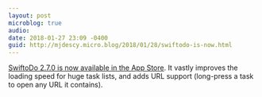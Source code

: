 ```yaml
---
layout: post
microblog: true
audio: 
date: 2018-01-27 23:09 -0400
guid: http://mjdescy.micro.blog/2018/01/28/swiftodo-is-now.html
---
```

[SwiftoDo 2.7.0 is now available in the App Store](https://itunes.apple.com/us/app/swiftodo-task-list-for-todo.txt/id1073798440?ls=1&mt=8). It vastly improves the loading speed for huge task lists, and adds URL support (long-press a task to open any URL it contains).
